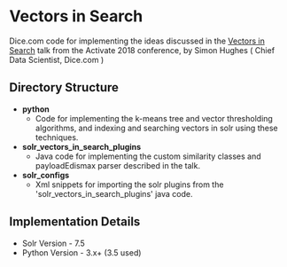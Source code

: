 # Vectors in Search

Dice.com code for implementing the ideas discussed in the [Vectors in Search](https://sched.co/FkM3) talk from the Activate 2018 conference, by Simon Hughes ( Chief Data Scientist, Dice.com )

## Directory Structure
- **python**
  - Code for implementing the k-means tree and vector thresholding algorithms, and indexing and searching vectors in solr using these techniques.
- **solr_vectors_in_search_plugins**
  - Java code for implementing the custom similarity classes and payloadEdismax parser described in the talk.
- **solr_configs**
  - Xml snippets for importing the solr plugins from the 'solr_vectors_in_search_plugins' java code.

## Implementation Details
- Solr Version - 7.5
- Python Version - 3.x+ (3.5 used)
